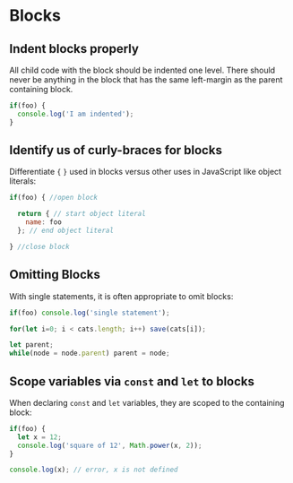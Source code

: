 Blocks
===

## Indent blocks properly

All child code with the block should be indented one level. There should
never be anything in the block that has the same left-margin as the parent
containing block.

```js
if(foo) {
  console.log('I am indented');
}
```

## Identify us of curly-braces for blocks

Differentiate `{` `}` used in blocks versus other uses in JavaScript like
object literals:

```js
if(foo) { //open block

  return { // start object literal
    name: foo
  }; // end object literal

} //close block
```

## Omitting Blocks

With single statements, it is often appropriate to omit blocks:

```js
if(foo) console.log('single statement');

for(let i=0; i < cats.length; i++) save(cats[i]);

let parent;
while(node = node.parent) parent = node;
```

## Scope variables via `const` and `let` to blocks

When declaring `const` and `let` variables, they are scoped
to the containing block:

```js
if(foo) {
  let x = 12;
  console.log('square of 12', Math.power(x, 2));
}

console.log(x); // error, x is not defined
```